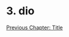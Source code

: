 <link rel="stylesheet" href="assets/css/custom.css">

# 3. dio

[Previous Chapter: Title](chapter2.md) 

